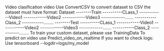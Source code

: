 Video clasification video
Use ConvertCSV to convert dataset to CSV
the dataset must have format:
Dataset
--------Train
----------CLass_1
------------Video1
------------Video2
------------Video3
------------.......
-----------Class_2
-----------........
--------Test
----------CLass_1
------------Video1
------------Video2
------------Video3
------------.......
-----------Class_2
-----------........
To train your custom dataset, please use TrainingData
To predict on video use Predict_video_on_realtime
If you want to check logs: Use tensorboard --logdir=logs/my_model
